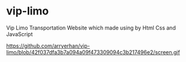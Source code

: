 # vip-limo

Vip Limo Transportation Website which made using by Html Css and JavaScript

https://github.com/arryerhan/vip-limo/blob/42f037dfa3b7a094a09f473309094c3b217496e2/screen.gif

